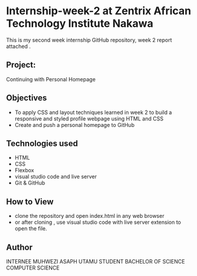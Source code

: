 # Internship-week-2 at Zentrix African Technology Institute Nakawa
This is my second week  internship GitHub repository, week 2 report attached .
## Project:
Continuing with Personal Homepage
## Objectives
- To apply CSS and layout techniques learned in week 2 to build a responsive and styled profile webpage using HTML and CSS 
- Create and push a personal homepage to GitHub
## Technologies used
- HTML
- CSS
- Flexbox
- visual studio code and live server
- Git & GitHub
## How to View
- clone the repository and open index.html in any web browser
- or after cloning , use visual studio code with live server extension to open the file.
## Author
INTERNEE MUHWEZI ASAPH
UTAMU STUDENT 
BACHELOR OF SCIENCE COMPUTER SCIENCE
